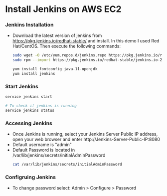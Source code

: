 # Install Jenkins on AWS EC2

### Jenkins Installation
- Download the latest version of jenkins from https://pkg.jenkins.io/redhat-stable/ and install. In this demo I used Red Hat/CentOS. Then execute the following commands:
  ```sh
  sudo wget -O /etc/yum.repos.d/jenkins.repo https://pkg.jenkins.io/redhat-stable/jenkins.repo
  sudo rpm --import https://pkg.jenkins.io/redhat-stable/jenkins.io-2023.key

  yum install fontconfig java-11-openjdk
  yum install jenkins
  ```
### Start Jenkins
  ```sh
  service jenkins start

  # To check if jenkins is running
  service jenkins status
  ```

### Accessing Jenkins
- Once Jenkins is running, select your Jenkins Server Public IP address, open your web browser and enter http://Jenkins-Server-Public-IP:8080
- Default username is "admin"
- Default Password is located in /var/lib/jenkins/secrets/initialAdminPassword
  ```sh
  cat /var/lib/jenkins/secrets/initialAdminPassword
  ```
### Configruing Jenkins
- To change password select: Admin > Configure > Password

